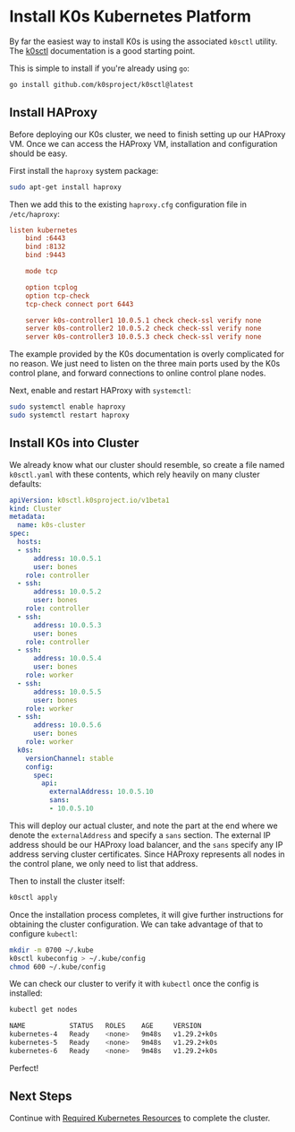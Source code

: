 # Install K0s Kubernetes Platform

By far the easiest way to install K0s is using the associated `k0sctl` utility. The [k0sctl](https://docs.k0sproject.io/head/k0sctl-install/) documentation is a good starting point. 

This is simple to install if you're already using `go`:

```bash
go install github.com/k0sproject/k0sctl@latest
```

## Install HAProxy

Before deploying our K0s cluster, we need to finish setting up our HAProxy VM. Once we can access the HAProxy VM, installation and configuration should be easy.

First install the `haproxy` system package:

```bash
sudo apt-get install haproxy
```

Then we add this to the existing `haproxy.cfg` configuration file in `/etc/haproxy`:

```ini
listen kubernetes
    bind :6443
    bind :8132
    bind :9443

    mode tcp

    option tcplog
    option tcp-check
    tcp-check connect port 6443

    server k0s-controller1 10.0.5.1 check check-ssl verify none
    server k0s-controller2 10.0.5.2 check check-ssl verify none
    server k0s-controller3 10.0.5.3 check check-ssl verify none
```

The example provided by the K0s documentation is overly complicated for no reason.  We just need to listen on the three main ports used by the K0s control plane, and forward connections to online control plane nodes.

Next, enable and restart HAProxy with `systemctl`:

```bash
sudo systemctl enable haproxy
sudo systemctl restart haproxy
```

## Install K0s into Cluster

We already know what our cluster should resemble, so create a file named `k0sctl.yaml` with these contents, which rely heavily on many cluster defaults:

```yaml
apiVersion: k0sctl.k0sproject.io/v1beta1
kind: Cluster
metadata:
  name: k0s-cluster
spec:
  hosts:
  - ssh:
      address: 10.0.5.1
      user: bones
    role: controller
  - ssh:
      address: 10.0.5.2
      user: bones
    role: controller
  - ssh:
      address: 10.0.5.3
      user: bones
    role: controller
  - ssh:
      address: 10.0.5.4
      user: bones
    role: worker
  - ssh:
      address: 10.0.5.5
      user: bones
    role: worker
  - ssh:
      address: 10.0.5.6
      user: bones
    role: worker
  k0s:
    versionChannel: stable
    config:
      spec:
        api:
          externalAddress: 10.0.5.10
          sans:
          - 10.0.5.10
```

This will deploy our actual cluster, and note the part at the end where we denote the `externalAddress` and specify a `sans` section. The external IP address should be our HAProxy load balancer, and the `sans` specify any IP address serving cluster certificates. Since HAProxy represents all nodes in the control plane, we only need to list that address.

Then to install the cluster itself:

```bash
k0sctl apply
```

Once the installation process completes, it will give further instructions for obtaining the cluster configuration. We can take advantage of that to configure `kubectl`:

```bash
mkdir -m 0700 ~/.kube
k0sctl kubeconfig > ~/.kube/config
chmod 600 ~/.kube/config
```

We can check our cluster to verify it with `kubectl` once the config is installed:

```bash
kubectl get nodes

NAME           STATUS   ROLES    AGE     VERSION
kubernetes-4   Ready    <none>   9m48s   v1.29.2+k0s
kubernetes-5   Ready    <none>   9m48s   v1.29.2+k0s
kubernetes-6   Ready    <none>   9m48s   v1.29.2+k0s
```

Perfect!

## Next Steps

Continue with [Required Kubernetes Resources](install-apps.md) to complete the cluster.
